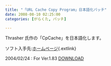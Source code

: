 ```yaml
---
title: "「URL Cache Copy Program」日本語化パッチ"
date: 2008-08-10 02:25:00
categories: [がらくた, パッチ]

---
```


Thrasher 氏作の「CpCache」を日本語化します。
	  
ソフト入手先:[ホームページ][1]{.extlink} 

 [1]: http://www3.airnet.ne.jp/~vzr04461/ "Thrasher's Personal Laboratory."

2004/02/24
: For Ver.1.83 <a href="/junk/patch/jp_cpcache183_r1.lzh">DOWNLOAD</a>
